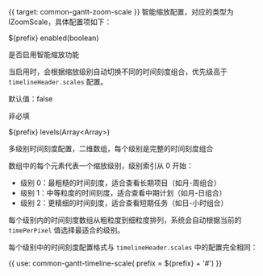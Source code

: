 {{ target: common-gantt-zoom-scale }}
智能缩放配置，对应的类型为 IZoomScale，具体配置项如下：

${prefix} enabled(boolean)

是否启用智能缩放功能

当启用时，会根据缩放级别自动切换不同的时间刻度组合，优先级高于 `timelineHeader.scales` 配置。

默认值：false

非必填

${prefix} levels(Array<Array<ITimelineScale>>)

多级别时间刻度配置，二维数组，每个级别是完整的时间刻度组合

数组中的每个元素代表一个缩放级别，级别索引从 0 开始：

- 级别 0：最粗糙的时间刻度，适合查看长期项目（如月-周组合）
- 级别 1：中等粒度的时间刻度，适合查看中期计划（如月-日组合）
- 级别 2：更精细的时间刻度，适合查看短期任务（如日-小时组合）

每个级别内的时间刻度数组从粗粒度到细粒度排列，系统会自动根据当前的 `timePerPixel` 值选择最适合的级别。

每个级别中的时间刻度配置格式与 `timelineHeader.scales` 中的配置完全相同：

{{ use: common-gantt-timeline-scale( prefix = ${prefix} + '#') }}
